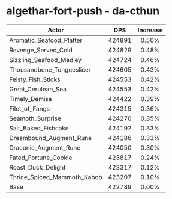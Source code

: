 # algethar-fort-push - da-cthun
| Actor | DPS | Increase |
|---|:---:|:---:|
|Aromatic_Seafood_Platter|424891|0.50%|
|Revenge_Served_Cold|424829|0.48%|
|Sizzling_Seafood_Medley|424724|0.46%|
|Thousandbone_Tongueslicer|424605|0.43%|
|Feisty_Fish_Sticks|424553|0.42%|
|Great_Cerulean_Sea|424553|0.42%|
|Timely_Demise|424422|0.39%|
|Filet_of_Fangs|424315|0.36%|
|Seamoth_Surprise|424270|0.35%|
|Salt_Baked_Fishcake|424192|0.33%|
|Dreambound_Augment_Rune|424186|0.33%|
|Draconic_Augment_Rune|424050|0.30%|
|Fated_Fortune_Cookie|423817|0.24%|
|Roast_Duck_Delight|423317|0.12%|
|Thrice_Spiced_Mammoth_Kabob|423207|0.10%|
|Base|422789|0.00%|
